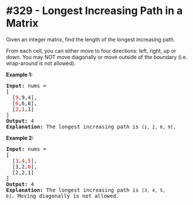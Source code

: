 # \#329 - Longest Increasing Path in a Matrix
<p>Given an integer matrix, find the length of the longest increasing path.</p>

<p>From each cell, you can either move to four directions: left, right, up or down. You may NOT move diagonally or move outside of the boundary (i.e. wrap-around is not allowed).</p>

<p><b>Example 1:</b></p>

<pre>
<strong>Input: </strong>nums = 
[
  [<font color="red">9</font>,9,4],
  [<font color="red">6</font>,6,8],
  [<font color="red">2</font>,<font color="red">1</font>,1]
] 
<strong>Output:</strong> 4 
<strong>Explanation:</strong> The longest increasing path is <code>[1, 2, 6, 9]</code>.
</pre>

<p><b>Example 2:</b></p>

<pre>
<strong>Input:</strong> nums = 
[
  [<font color="red">3</font>,<font color="red">4</font>,<font color="red">5</font>],
  [3,2,<font color="red">6</font>],
  [2,2,1]
] 
<strong>Output: </strong>4 
<strong>Explanation: </strong>The longest increasing path is <code>[3, 4, 5, 6]</code>. Moving diagonally is not allowed.
</pre>
